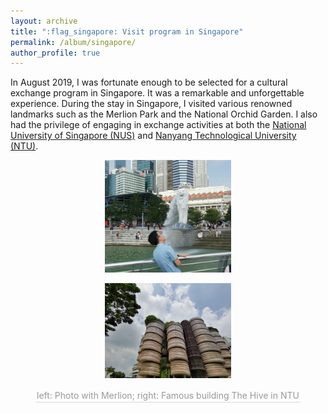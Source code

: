 ```yaml
---
layout: archive
title: ":flag_singapore: Visit program in Singapore"
permalink: /album/singapore/
author_profile: true
---
```


In August 2019, I was fortunate enough to be selected for a cultural exchange program in Singapore. It was a remarkable and unforgettable experience. During the stay in Singapore, I visited various renowned landmarks such as the Merlion Park and the National Orchid Garden. I also had the privilege of engaging in exchange activities at both the [National University of Singapore (NUS)](https://www.nus.edu.sg/) and [Nanyang Technological University (NTU)](https://www.ntu.edu.sg/). 

<center>
<img src="/images/sin1.png"
width = "40%">

<img src="/images/sin2.png"
width = "40%">
<br>
    <div style = "
        color: orange;
        border-bottom: 1px solid #d9d9d9;
        display: inline-block;
        color: #999;
        padding: 2px;">
        left: Photo with Merlion; right: Famous building The Hive in NTU
    </div>
    <p> </p>
</center>
